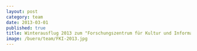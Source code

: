 ```yaml
---
layout: post
category: team
date: 2013-03-01
published: true
title: Winterausflug 2013 zum "Forschungszentrum für Kultur und Informatik in Berlin, Oberschöneweide" – fertiggestellt im Frühjahr 2013.
image: /buero/team/FKI-2013.jpg
---
```

 